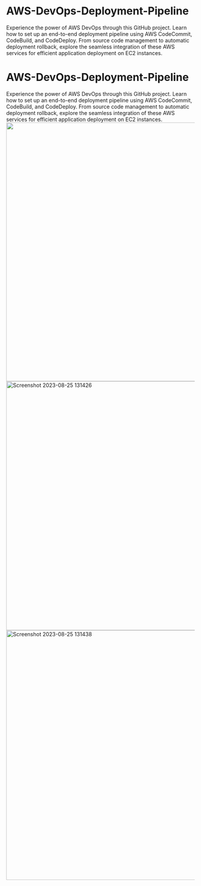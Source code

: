 # AWS-DevOps-Deployment-Pipeline
Experience the power of AWS DevOps through this GitHub project. Learn how to set up an end-to-end deployment pipeline using AWS CodeCommit, CodeBuild, and CodeDeploy. From source code management to automatic deployment rollback, explore the seamless integration of these AWS services for efficient application deployment on EC2 instances.

# AWS-DevOps-Deployment-Pipeline
Experience the power of AWS DevOps through this GitHub project. Learn how to set up an end-to-end deployment pipeline using AWS CodeCommit, CodeBuild, and CodeDeploy. From source code management to automatic deployment rollback, explore the seamless integration of these AWS services for efficient application deployment on EC2 instances.
<img width="691" src="[https://github.com/CelestialScripter/images/blob/main/266299229-22304ec8-04e7-40d3-a895-eeecffc05bf1.png](https://github.com/CelestialScripter/images/blob/main/266299229-22304ec8-04e7-40d3-a895-eeecffc05bf1.png)">
<img width="665" alt="Screenshot 2023-08-25 131426" src="/home/priest/Downloads/266299236-d623c491-a2dd-4d19-aad1-cabd5a52be3d.png">
<img width="667" alt="Screenshot 2023-08-25 131438" src="/home/priest/Downloads/266299229-22304ec8-04e7-40d3-a895-eeecffc05bf1.png">
